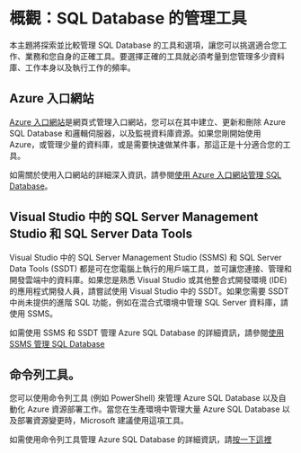 <properties 
	pageTitle="概觀：SQL Database 的管理工具" 
	description="比較管理 Azure SQL Database 的工具和選項" 
	services="sql-database" 
	documentationCenter="" 
	authors="TigerMint" 
	manager="" 
	editor=""/>

<tags 
	ms.service="sql-database" 
	ms.workload="data-management" 
	ms.tgt_pltfrm="na" 
	ms.devlang="na" 
	ms.topic="article" 
	ms.date="04/15/2015" 
	ms.author="vinsonyu"/>

# 概觀：SQL Database 的管理工具

本主題將探索並比較管理 SQL Database 的工具和選項，讓您可以挑選適合您工作、業務和您自身的正確工具。要選擇正確的工具就必須考量到您管理多少資料庫、工作本身以及執行工作的頻率。



## Azure 入口網站


[Azure 入口網站](http://portal.azure.com)是網頁式管理入口網站，您可以在其中建立、更新和刪除 Azure SQL Database 和邏輯伺服器，以及監視資料庫資源。如果您剛開始使用 Azure，或管理少量的資料庫，或是需要快速做某件事，那這正是十分適合您的工具。

如需關於使用入口網站的詳細深入資訊，請參閱[使用 Azure 入口網站管理 SQL Database](sql-database-manage-portal.md)。

## Visual Studio 中的 SQL Server Management Studio 和 SQL Server Data Tools


Visual Studio 中的 SQL Server Management Studio (SSMS) 和 SQL Server Data Tools (SSDT) 都是可在您電腦上執行的用戶端工具，並可讓您連接、管理和開發雲端中的資料庫。如果您是熟悉 Visual Studio 或其他整合式開發環境 (IDE) 的應用程式開發人員，請嘗試使用 Visual Studio 中的 SSDT。如果您需要 SSDT 中尚未提供的進階 SQL 功能，例如在混合式環境中管理 SQL Server 資料庫，請使用 SSMS。

如需使用 SSMS 和 SSDT 管理 Azure SQL Database 的詳細資訊，請參閱[使用 SSMS 管理 SQL Database](sql-database-manage-azure-ssms.md)


## 命令列工具。

您可以使用命令列工具 (例如 PowerShell) 來管理 Azure SQL Database 以及自動化 Azure 資源部署工作。當您在生產環境中管理大量 Azure SQL Database 以及部署資源變更時，Microsoft 建議使用這項工具。

如需使用命令列工具管理 Azure SQL Database 的詳細資訊，請[按一下這裡](sql-database-command-line-tools.md)
 

<!---HONumber=July15_HO2-->